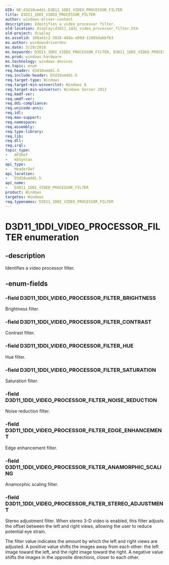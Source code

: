 ```yaml
---
UID: NE:d3d10umddi.D3D11_1DDI_VIDEO_PROCESSOR_FILTER
title: D3D11_1DDI_VIDEO_PROCESSOR_FILTER
author: windows-driver-content
description: Identifies a video processor filter.
old-location: display\d3d11_1ddi_video_processor_filter.htm
old-project: display
ms.assetid: 189ad1c2-3828-468a-a99d-12d85da6bf63
ms.author: windowsdriverdev
ms.date: 3/29/2018
ms.keywords: D3D11_1DDI_VIDEO_PROCESSOR_FILTER, D3D11_1DDI_VIDEO_PROCESSOR_FILTER enumeration [Display Devices], D3D11_1DDI_VIDEO_PROCESSOR_FILTER_ANAMORPHIC_SCALING, D3D11_1DDI_VIDEO_PROCESSOR_FILTER_BRIGHTNESS, D3D11_1DDI_VIDEO_PROCESSOR_FILTER_CONTRAST, D3D11_1DDI_VIDEO_PROCESSOR_FILTER_EDGE_ENHANCEMENT, D3D11_1DDI_VIDEO_PROCESSOR_FILTER_HUE, D3D11_1DDI_VIDEO_PROCESSOR_FILTER_NOISE_REDUCTION, D3D11_1DDI_VIDEO_PROCESSOR_FILTER_SATURATION, D3D11_1DDI_VIDEO_PROCESSOR_FILTER_STEREO_ADJUSTMENT, d3d10umddi/D3D11_1DDI_VIDEO_PROCESSOR_FILTER, d3d10umddi/D3D11_1DDI_VIDEO_PROCESSOR_FILTER_ANAMORPHIC_SCALING, d3d10umddi/D3D11_1DDI_VIDEO_PROCESSOR_FILTER_BRIGHTNESS, d3d10umddi/D3D11_1DDI_VIDEO_PROCESSOR_FILTER_CONTRAST, d3d10umddi/D3D11_1DDI_VIDEO_PROCESSOR_FILTER_EDGE_ENHANCEMENT, d3d10umddi/D3D11_1DDI_VIDEO_PROCESSOR_FILTER_HUE, d3d10umddi/D3D11_1DDI_VIDEO_PROCESSOR_FILTER_NOISE_REDUCTION, d3d10umddi/D3D11_1DDI_VIDEO_PROCESSOR_FILTER_SATURATION, d3d10umddi/D3D11_1DDI_VIDEO_PROCESSOR_FILTER_STEREO_ADJUSTMENT, display.d3d11_1ddi_video_processor_filter
ms.prod: windows-hardware
ms.technology: windows-devices
ms.topic: enum
req.header: d3d10umddi.h
req.include-header: D3d10umddi.h
req.target-type: Windows
req.target-min-winverclnt: Windows 8
req.target-min-winversvr: Windows Server 2012
req.kmdf-ver: 
req.umdf-ver: 
req.ddi-compliance: 
req.unicode-ansi: 
req.idl: 
req.max-support: 
req.namespace: 
req.assembly: 
req.type-library: 
req.lib: 
req.dll: 
req.irql: 
topic_type:
-	APIRef
-	kbSyntax
api_type:
-	HeaderDef
api_location:
-	D3d10umddi.h
api_name:
-	D3D11_1DDI_VIDEO_PROCESSOR_FILTER
product: Windows
targetos: Windows
req.typenames: D3D11_1DDI_VIDEO_PROCESSOR_FILTER
---
```


# D3D11_1DDI_VIDEO_PROCESSOR_FILTER enumeration


## -description


Identifies a video processor filter.


## -enum-fields




### -field D3D11_1DDI_VIDEO_PROCESSOR_FILTER_BRIGHTNESS

Brightness filter.


### -field D3D11_1DDI_VIDEO_PROCESSOR_FILTER_CONTRAST

Contrast filter.


### -field D3D11_1DDI_VIDEO_PROCESSOR_FILTER_HUE

Hue filter.


### -field D3D11_1DDI_VIDEO_PROCESSOR_FILTER_SATURATION

Saturation filter.


### -field D3D11_1DDI_VIDEO_PROCESSOR_FILTER_NOISE_REDUCTION

Noise reduction filter.


### -field D3D11_1DDI_VIDEO_PROCESSOR_FILTER_EDGE_ENHANCEMENT

Edge enhancement filter.


### -field D3D11_1DDI_VIDEO_PROCESSOR_FILTER_ANAMORPHIC_SCALING

Anamorphic scaling filter.


### -field D3D11_1DDI_VIDEO_PROCESSOR_FILTER_STEREO_ADJUSTMENT

Stereo adjustment filter. When stereo 3-D video is enabled, this filter adjusts the offset between the left and right views, allowing the user to reduce potential eye strain.

The filter value indicates the amount by which the left and right views are adjusted. A positive value shifts the images away from each other: the left image toward the left, and the right image toward the right. A negative value shifts the images in the opposite directions, closer to each other.

